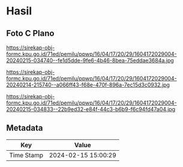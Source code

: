 # Hasil

## Foto C Plano

https://sirekap-obj-formc.kpu.go.id/71ed/pemilu/ppwp/16/04/17/20/29/1604172029004-20240215-034740--fe1d5dde-9fe6-4b46-8bea-75eddae3684a.jpg

https://sirekap-obj-formc.kpu.go.id/71ed/pemilu/ppwp/16/04/17/20/29/1604172029004-20240214-215740--a066ff43-f68e-470f-896a-7ec15d3c0932.jpg

https://sirekap-obj-formc.kpu.go.id/71ed/pemilu/ppwp/16/04/17/20/29/1604172029004-20240215-034833--22b9ed32-e84f-44c3-b6b9-f6c94fd47a04.jpg


## Metadata

| Key        | Value               |
| ---------- | ------------------- |
| Time Stamp | 2024-02-15 15:00:29 |



